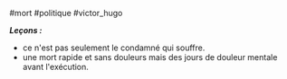 #mort #politique #victor_hugo

***Leçons :***
- ce n'est pas seulement le condamné qui souffre.
- une mort rapide et sans douleurs mais des jours de douleur mentale avant l'exécution.